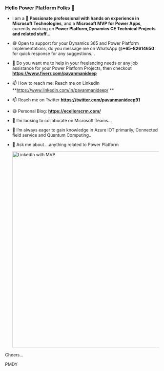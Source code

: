 ### Hello Power Platform Folks 👋

- I am a 🔭 **Passionate professional with hands on experience in Microsoft Technologies**, and a **Microsoft MVP for Power Apps**, currently working on **Power Platform,Dynamics CE Technical Projects and related stuff**...
- 😄 Open to support for your Dynamics 365 and Power Platform Implementations, do you message me on WhatsApp @**+65-82614650** for quick response for any suggestions...
- 🌱 Do you want me to help in your freelancing needs or any job assistance for your Power Platform Projects, then checkout **https://www.fiverr.com/pavanmanideep**
- 📫 How to reach me: Reach me on LinkedIn **https://www.linkedin.com/in/pavanmanideep/ **
- 📫 Reach me on Twitter **https://twitter.com/pavanmanideep91**
- 😄 Personal Blog: **https://ecellorscrm.com/**
- 👯 I’m looking to collaborate on Microsoft Teams...
- 🤔 I’m always eager to gain knowledge in Azure IOT primarily, Connected field service and Quantum Computing..
- 💬 Ask me about ...anything related to Power Platform

  <img width="646" alt="LinkedIn with MVP" src="https://github.com/user-attachments/assets/049a4308-3c18-4d7e-b648-d524b084aef9">

  

Cheers...

PMDY


